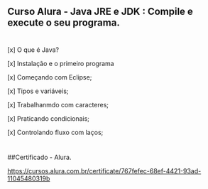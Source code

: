 ## Curso Alura - Java JRE e JDK : Compile e execute o seu programa.
#
[x] O que é Java?

[x] Instalação e o primeiro programa

[x] Começando com Eclipse;

[x] Tipos e variáveis;

[x] Trabalhanmdo com caracteres;

[x] Praticando condicionais;

[x] Controlando fluxo com laços;
#

##Certificado - Alura.

https://cursos.alura.com.br/certificate/767fefec-68ef-4421-93ad-11045480319b
